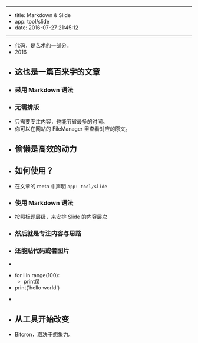 - --
- title: Markdown & Slide
- app: tool/slide
- date: 2016-07-27 21:45:12
- --
- 代码，是艺术的一部分。
- 2016
- ## 这也是一篇百来字的文章
- ### 采用 Markdown 语法
- ### 无需排版
- 只需要专注内容，也能节省最多的时间。
- 你可以在网站的 FileManager 里查看对应的原文。
- ## 偷懒是高效的动力
- ## 如何使用？
- 在文章的 meta 中声明  `app: tool/slide`
- ### 使用 Markdown 语法
- 按照标题层级，来安排 Slide 的内容层次
- ### 然后就是专注内容与思路
- ### 还能贴代码或者图片
- ```python
- for i in range(100):
    - print(i)
- print('hello world')
- ```
- ## 从工具开始改变
- Bitcron，取决于想象力。
